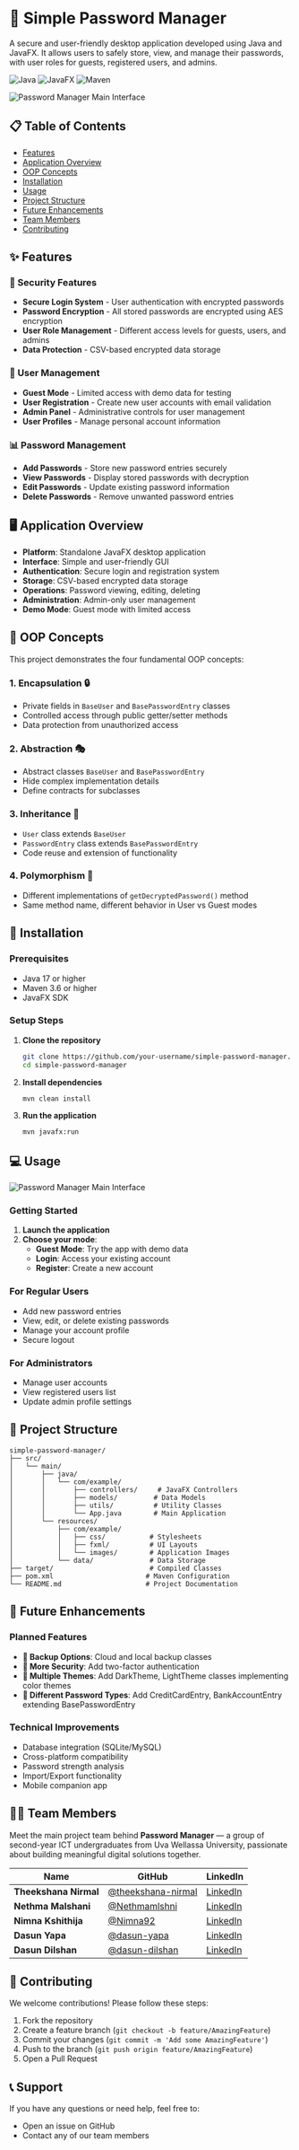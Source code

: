 # 🔐 Simple Password Manager

A secure and user-friendly desktop application developed using Java and JavaFX. It allows users to safely store, view, and manage their passwords, with user roles for guests, registered users, and admins.

![Java](https://img.shields.io/badge/Java-ED8B00?style=for-the-badge&logo=java&logoColor=white)
![JavaFX](https://img.shields.io/badge/JavaFX-ED8B00?style=for-the-badge&logo=java&logoColor=white)
![Maven](https://img.shields.io/badge/Maven-C71A36?style=for-the-badge&logo=apache-maven&logoColor=white)

![Password Manager Main Interface](images/password-manager-main.png)

## 📋 Table of Contents
- [Features](#features)
- [Application Overview](#application-overview)
- [OOP Concepts](#oop-concepts)
- [Installation](#installation)
- [Usage](#usage)
- [Project Structure](#project-structure)
- [Future Enhancements](#future-enhancements)
- [Team Members](#team-members)
- [Contributing](#contributing)

## ✨ Features

### 🔐 Security Features
- **Secure Login System** - User authentication with encrypted passwords
- **Password Encryption** - All stored passwords are encrypted using AES encryption
- **User Role Management** - Different access levels for guests, users, and admins
- **Data Protection** - CSV-based encrypted data storage

### 👥 User Management
- **Guest Mode** - Limited access with demo data for testing
- **User Registration** - Create new user accounts with email validation
- **Admin Panel** - Administrative controls for user management
- **User Profiles** - Manage personal account information

### 📊 Password Management
- **Add Passwords** - Store new password entries securely
- **View Passwords** - Display stored passwords with decryption
- **Edit Passwords** - Update existing password information
- **Delete Passwords** - Remove unwanted password entries

## 🖥️ Application Overview

- **Platform**: Standalone JavaFX desktop application
- **Interface**: Simple and user-friendly GUI
- **Authentication**: Secure login and registration system
- **Storage**: CSV-based encrypted data storage
- **Operations**: Password viewing, editing, deleting
- **Administration**: Admin-only user management
- **Demo Mode**: Guest mode with limited access

## 🎯 OOP Concepts

This project demonstrates the four fundamental OOP concepts:

### 1. **Encapsulation** 🔒
- Private fields in `BaseUser` and `BasePasswordEntry` classes
- Controlled access through public getter/setter methods
- Data protection from unauthorized access

### 2. **Abstraction** 🎭
- Abstract classes `BaseUser` and `BasePasswordEntry`
- Hide complex implementation details
- Define contracts for subclasses

### 3. **Inheritance** 🧬
- `User` class extends `BaseUser`
- `PasswordEntry` class extends `BasePasswordEntry`
- Code reuse and extension of functionality

### 4. **Polymorphism** 🔄
- Different implementations of `getDecryptedPassword()` method
- Same method name, different behavior in User vs Guest modes

## 🚀 Installation

### Prerequisites
- Java 17 or higher
- Maven 3.6 or higher
- JavaFX SDK

### Setup Steps

1. **Clone the repository**
   ```bash
   git clone https://github.com/your-username/simple-password-manager.git
   cd simple-password-manager
   ```

2. **Install dependencies**
   ```bash
   mvn clean install
   ```

3. **Run the application**
   ```bash
   mvn javafx:run
   ```

## 💻 Usage

![Password Manager Main Interface](images/welcome-screen.png)

### Getting Started
1. **Launch the application**
2. **Choose your mode**:
   - **Guest Mode**: Try the app with demo data
   - **Login**: Access your existing account
   - **Register**: Create a new account

### For Regular Users
- Add new password entries
- View, edit, or delete existing passwords
- Manage your account profile
- Secure logout

### For Administrators
- Manage user accounts
- View registered users list
- Update admin profile settings

## 📁 Project Structure

```
simple-password-manager/
├── src/
│   └── main/
│       ├── java/
│       │   └── com/example/
│       │       ├── controllers/     # JavaFX Controllers
│       │       ├── models/         # Data Models
│       │       ├── utils/          # Utility Classes
│       │       └── App.java        # Main Application
│       └── resources/
│           ├── com/example/
│           │   ├── css/           # Stylesheets
│           │   ├── fxml/          # UI Layouts
│           │   └── images/        # Application Images
│           └── data/              # Data Storage
├── target/                        # Compiled Classes
├── pom.xml                       # Maven Configuration
└── README.md                     # Project Documentation
```

## 🔮 Future Enhancements

### Planned Features
- **🔄 Backup Options**: Cloud and local backup classes
- **🔐 More Security**: Add two-factor authentication
- **🎨 Multiple Themes**: Add DarkTheme, LightTheme classes implementing color themes
- **📱 Different Password Types**: Add CreditCardEntry, BankAccountEntry extending BasePasswordEntry

### Technical Improvements
- Database integration (SQLite/MySQL)
- Cross-platform compatibility
- Password strength analysis
- Import/Export functionality
- Mobile companion app

## 👨‍💻 Team Members

Meet the main project team behind **Password Manager** — a group of second-year ICT undergraduates from Uva Wellassa University, passionate about building meaningful digital solutions together.

| Name | GitHub | LinkedIn |
|------|--------|----------|
| **Theekshana Nirmal** | [@theekshana-nirmal](https://github.com/theekshana-nirmal) | [LinkedIn](https://www.linkedin.com/in/theekshana-nirmal-bandara/) |
| **Nethma Malshani** | [@Nethmamlshni](https://github.com/Nethmamlshni) | [LinkedIn](https://www.linkedin.com/in/nethma-malshani-1a3a89339/) |
| **Nimna Kshithija** | [@Nimna92](https://github.com/Nimna92) | [LinkedIn](https://www.linkedin.com/in/nimna-kshithija-9a8377314/) |
| **Dasun Yapa** | [@dasun-yapa](https://github.com/dasun-yapa) | [LinkedIn](https://www.linkedin.com/in/dasun-yapa-a57405342/) |
| **Dasun Dilshan** | [@dasun-dilshan](https://github.com/) | [LinkedIn](https://www.linkedin.com/) |

## 🤝 Contributing

We welcome contributions! Please follow these steps:

1. Fork the repository
2. Create a feature branch (`git checkout -b feature/AmazingFeature`)
3. Commit your changes (`git commit -m 'Add some AmazingFeature'`)
4. Push to the branch (`git push origin feature/AmazingFeature`)
5. Open a Pull Request

## 📞 Support

If you have any questions or need help, feel free to:
- Open an issue on GitHub
- Contact any of our team members
